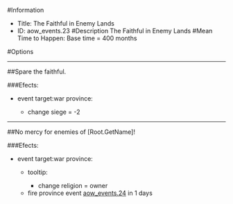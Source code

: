 #Information
 - Title: The Faithful in Enemy Lands
 - ID: aow_events.23
#Description
The Faithful in Enemy Lands
#Mean Time to Happen:
Base time = 400 months

#Options

___
##Spare the faithful.

###Efects:<ul><li>event target:war province:</li><ul><li>change siege = -2</li></ul></ul>

___
##No mercy for enemies of [Root.GetName]!

###Efects:<ul><li>event target:war province:</li><ul><li>tooltip:</li><ul><li>change religion = owner</li></ul><li>fire province event [aow_events.24](aow_events.24_slug) in 1 days</li></ul></ul>
